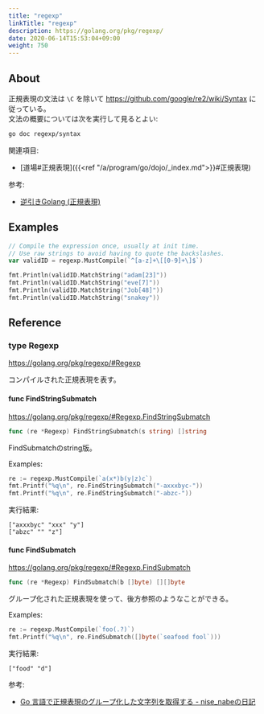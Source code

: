 ```yaml
---
title: "regexp"
linkTitle: "regexp"
description: https://golang.org/pkg/regexp/
date: 2020-06-14T15:53:04+09:00
weight: 750
---
```


## About

正規表現の文法は `\C` を除いて https://github.com/google/re2/wiki/Syntax に従っている。  
文法の概要については次を実行して見るとよい:

```sh
go doc regexp/syntax
```

関連項目:

- [道場#正規表現]({{<ref "/a/program/go/dojo/_index.md">}}#正規表現)

参考:

- [逆引きGolang (正規表現)](https://ashitani.jp/golangtips/tips_regexp.html)

## Examples

```go
// Compile the expression once, usually at init time.
// Use raw strings to avoid having to quote the backslashes.
var validID = regexp.MustCompile(`^[a-z]+\[[0-9]+\]$`)

fmt.Println(validID.MatchString("adam[23]"))
fmt.Println(validID.MatchString("eve[7]"))
fmt.Println(validID.MatchString("Job[48]"))
fmt.Println(validID.MatchString("snakey"))
```

## Reference
### type Regexp

https://golang.org/pkg/regexp/#Regexp

コンパイルされた正規表現を表す。

#### func FindStringSubmatch

https://golang.org/pkg/regexp/#Regexp.FindStringSubmatch

```go
func (re *Regexp) FindStringSubmatch(s string) []string
```

FindSubmatchのstring版。

Examples:

```go
re := regexp.MustCompile(`a(x*)b(y|z)c`)
fmt.Printf("%q\n", re.FindStringSubmatch("-axxxbyc-"))
fmt.Printf("%q\n", re.FindStringSubmatch("-abzc-"))
```

実行結果:

```
["axxxbyc" "xxx" "y"]
["abzc" "" "z"]
```

#### func FindSubmatch

https://golang.org/pkg/regexp/#Regexp.FindSubmatch

```go
func (re *Regexp) FindSubmatch(b []byte) [][]byte
```

グループ化された正規表現を使って、後方参照のようなことができる。

Examples:

```go
re := regexp.MustCompile(`foo(.?)`)
fmt.Printf("%q\n", re.FindSubmatch([]byte(`seafood fool`)))
```

実行結果:

```
["food" "d"]
```

参考:

- [Go 言語で正規表現のグループ化した文字列を取得する - nise_nabeの日記](https://nisenabe.hatenablog.com/entry/2013/01/29/045559)
